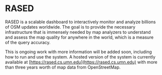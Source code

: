 # RASED
RASED is a scalable dashboard to interactively monitor and analyze billions of OSM updates worldwide. The goal is to provide the necessary infrastructure that is immensely needed by map analyzers to understand and assess the map quality for anywhere in the world, which is a measure of the query accuracy.


This is ongoing work with more information will be added soon, including how to run and use the system. A hosted version of the system is currently available at [https://rased.cs.umn.edu](https://rased.cs.umn.edu) with more than three years worth of map data from OpenStreetMap. 
